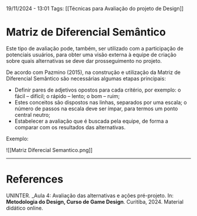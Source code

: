 19/11/2024 - 13:01
Tags: [[Técnicas para Avaliação do projeto de Design]]

# Matriz de Diferencial Semântico

Este tipo de avaliação pode, também, ser utilizado com a participação de potenciais usuários, para obter uma visão externa à equipe de criação sobre quais alternativas se deve dar prosseguimento no projeto.

De acordo com Pazmino (2015), na construção e utilização da Matriz de Diferencial Semântico são necessárias algumas etapas principais: 
- Definir pares de adjetivos opostos para cada critério, por exemplo: o fácil – difícil; o rápido – lento; o bom – ruim;  
- Estes conceitos são dispostos nas linhas, separados por uma escala; o número de passos na escala deve ser ímpar, para termos um ponto central neutro; 
- Estabelecer a avaliação que é buscada pela equipe, de forma a comparar com os resultados das alternativas.

Exemplo:

![[Matriz Diferecial Semantico.png]]




---

# References

UNINTER.  _Aula 4: Avaliação das alternativas e ações pré-projeto. In: **Metodologia do Design, Curso de Game Design**. Curitiba, 2024. Material didático online.